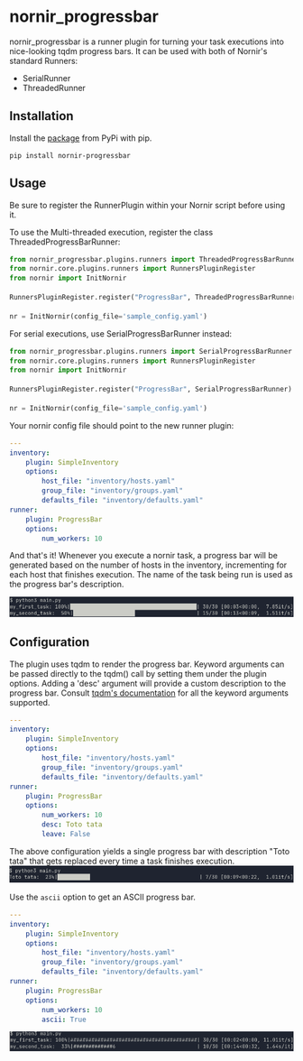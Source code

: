 # nornir_progressbar

nornir_progressbar is a runner plugin for turning your task executions into 
nice-looking tqdm progress bars. It can be used with both of Nornir's 
standard Runners:
+ SerialRunner
+ ThreadedRunner

## Installation
Install the [package](https://pypi.org/project/nornir-progressbar/) from PyPi with pip.

```
pip install nornir-progressbar
```

## Usage
Be sure to register the RunnerPlugin within your Nornir script before using it.

To use the Multi-threaded execution, register the class ThreadedProgressBarRunner:
```python
from nornir_progressbar.plugins.runners import ThreadedProgressBarRunner
from nornir.core.plugins.runners import RunnersPluginRegister
from nornir import InitNornir

RunnersPluginRegister.register("ProgressBar", ThreadedProgressBarRunner)

nr = InitNornir(config_file='sample_config.yaml')
```

For serial executions, use SerialProgressBarRunner instead:
```python
from nornir_progressbar.plugins.runners import SerialProgressBarRunner
from nornir.core.plugins.runners import RunnersPluginRegister
from nornir import InitNornir

RunnersPluginRegister.register("ProgressBar", SerialProgressBarRunner)

nr = InitNornir(config_file='sample_config.yaml')
```

Your nornir config file should point to the new runner plugin:
```yaml
---
inventory:
    plugin: SimpleInventory
    options:
        host_file: "inventory/hosts.yaml"
        group_file: "inventory/groups.yaml"
        defaults_file: "inventory/defaults.yaml"
runner:
    plugin: ProgressBar
    options:
        num_workers: 10
```

And that's it! Whenever you execute a nornir task, a progress bar will be generated
based on the number of hosts in the inventory, incrementing for each host that 
finishes execution. The name of the task being run is used as the progress 
bar's description.

![Progress bar example](progressbar.png)

## Configuration
The plugin uses tqdm to render the progress bar. Keyword arguments can be passed directly
to the tqdm() call by setting them under the plugin options. Adding a 'desc' argument will
provide a custom description to the progress bar. Consult 
[tqdm's documentation](https://tqdm.github.io/) for all the keyword arguments supported.

```yaml
---
inventory:
    plugin: SimpleInventory
    options:
        host_file: "inventory/hosts.yaml"
        group_file: "inventory/groups.yaml"
        defaults_file: "inventory/defaults.yaml"
runner:
    plugin: ProgressBar
    options:
        num_workers: 10
        desc: Toto tata
        leave: False
```

The above configuration yields a single progress bar with description "Toto tata"
that gets replaced every time a task finishes execution.
![Progress bar with description](progressbar_desc.png)

Use the `ascii` option to get an ASCII progress bar.
```yaml
---
inventory:
    plugin: SimpleInventory
    options:
        host_file: "inventory/hosts.yaml"
        group_file: "inventory/groups.yaml"
        defaults_file: "inventory/defaults.yaml"
runner:
    plugin: ProgressBar
    options:
        num_workers: 10
        ascii: True
```

![ASCII Progress Bar](ascii_progressbar.png)
